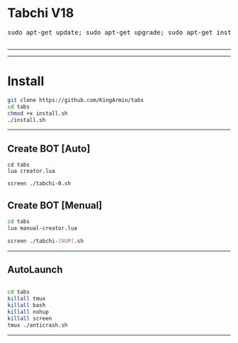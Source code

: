 # Tabchi V18


</h4>
<pre>
<span>sudo apt-get update; sudo apt-get upgrade; sudo apt-get install tmux; sudo apt-get install luarocks; sudo apt-get install screen; sudo apt-get install libreadline-dev libconfig-dev libssl-dev lua5.2 liblua5.2-dev lua-socket lua-sec lua-expat libevent-dev make unzip git redis-server autoconf g++ libjansson-dev libpython-dev expat libexpat1-dev; sudo apt-get update; sudo apt-get install; sudo apt-get install upstart-sysv;
</span>
</pre>
<hr>

* * *

# Install

```sh
git clone https://github.com/KingArmin/tabs
cd tabs
chmod +x install.sh
./install.sh

```
* * *
## Create BOT [Auto]
```
cd tabs
lua creator.lua

screen ./tabchi-0.sh

```
## Create BOT [Menual]

```sh
cd tabs
lua manual-creator.lua

screen ./tabchi-[NUM].sh

```
* * *
## AutoLaunch
```sh

cd tabs
killall tmux
killall bash
killall nohup
killall screen
tmux ./anticrash.sh


```
***
